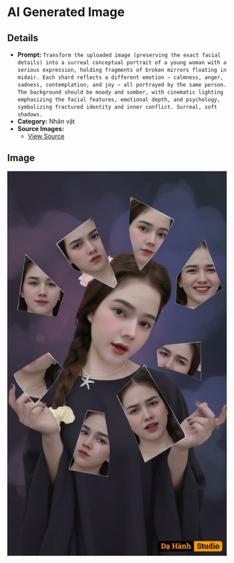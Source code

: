 # AI Generated Image

## Details
- **Prompt:** `Transform the uploaded image (preserving the exact facial details) into a surreal conceptual portrait of a young woman with a serious expression, holding fragments of broken mirrors floating in midair. Each shard reflects a different emotion — calmness, anger, sadness, contemplation, and joy — all portrayed by the same person. The background should be moody and somber, with cinematic lighting emphasizing the facial features, emotional depth, and psychology, symbolizing fractured identity and inner conflict. Surreal, soft shadows.`
- **Category:** Nhân vật
- **Source Images:**
  - [View Source](https://raw.githubusercontent.com/lenzcomvth/ImageLibrary/main/Female.png)

## Image
![AI Generated Image](./image-2025-10-06T05-32-50-242Z-suv59.png)